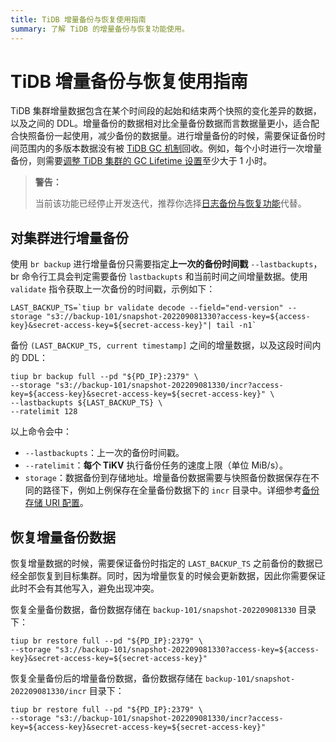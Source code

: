 ```yaml
---
title: TiDB 增量备份与恢复使用指南
summary: 了解 TiDB 的增量备份与恢复功能使用。
---
```


# TiDB 增量备份与恢复使用指南

TiDB 集群增量数据包含在某个时间段的起始和结束两个快照的变化差异的数据，以及之间的 DDL。增量备份的数据相对比全量备份数据而言数据量更小，适合配合快照备份一起使用，减少备份的数据量。进行增量备份的时候，需要保证备份时间范围内的多版本数据没有被 [TiDB GC 机制](/garbage-collection-overview.md)回收。例如，每个小时进行一次增量备份，则需要[调整 TiDB 集群的 GC Lifetime 设置](/system-variables.md#tidb_gc_life_time-从-v50-版本开始引入)至少大于 1 小时。

> **警告：**
>
> 当前该功能已经停止开发迭代，推荐你选择[日志备份与恢复功能](/br/br-pitr-guide.md)代替。

## 对集群进行增量备份

使用 `br backup` 进行增量备份只需要指定**上一次的备份时间戳** `--lastbackupts`，br 命令行工具会判定需要备份 `lastbackupts` 和当前时间之间增量数据。使用 `validate` 指令获取上一次备份的时间戳，示例如下：

```shell
LAST_BACKUP_TS=`tiup br validate decode --field="end-version" --storage "s3://backup-101/snapshot-202209081330?access-key=${access-key}&secret-access-key=${secret-access-key}"| tail -n1`
```

备份 `(LAST_BACKUP_TS, current timestamp]` 之间的增量数据，以及这段时间内的 DDL：

```shell
tiup br backup full --pd "${PD_IP}:2379" \
--storage "s3://backup-101/snapshot-202209081330/incr?access-key=${access-key}&secret-access-key=${secret-access-key}" \
--lastbackupts ${LAST_BACKUP_TS} \
--ratelimit 128
```

以上命令会中：

- `--lastbackupts`：上一次的备份时间戳。
- `--ratelimit`：**每个 TiKV** 执行备份任务的速度上限（单位 MiB/s）。
- `storage`：数据备份到存储地址。增量备份数据需要与快照备份数据保存在不同的路径下，例如上例保存在全量备份数据下的 `incr` 目录中。详细参考[备份存储 URI 配置](/external-storage-uri.md)。

## 恢复增量备份数据

恢复增量数据的时候，需要保证备份时指定的 `LAST_BACKUP_TS` 之前备份的数据已经全部恢复到目标集群。同时，因为增量恢复的时候会更新数据，因此你需要保证此时不会有其他写入，避免出现冲突。

恢复全量备份数据，备份数据存储在 `backup-101/snapshot-202209081330` 目录下：

```shell
tiup br restore full --pd "${PD_IP}:2379" \
--storage "s3://backup-101/snapshot-202209081330?access-key=${access-key}&secret-access-key=${secret-access-key}"
```

恢复全量备份后的增量备份数据，备份数据存储在 `backup-101/snapshot-202209081330/incr` 目录下：

```shell
tiup br restore full --pd "${PD_IP}:2379" \
--storage "s3://backup-101/snapshot-202209081330/incr?access-key=${access-key}&secret-access-key=${secret-access-key}"
```
